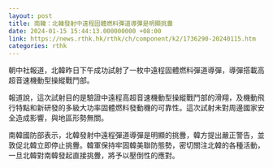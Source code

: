 ```yaml
---
layout: post
title: 南韓：北韓發射中遠程固體燃料彈道導彈是明顯挑釁
date: 2024-01-15 15:44:13.000000000 +08:00
link: https://news.rthk.hk/rthk/ch/component/k2/1736290-20240115.htm
categories: rthk
---
```


朝中社報道，北韓昨日下午成功試射了一枚中遠程固體燃料彈道導彈，導彈搭載高超音速機動型操縱戰鬥部。

報道說，這次試射目的是驗證中遠程高超音速機動型操縱戰鬥部的滑翔，及機動飛行特點和新研發的多級大功率固體燃料發動機的可靠性。這次試射未對周邊國家安全造成影響，與地區形勢無關。

南韓國防部表示，北韓發射中遠程彈道導彈是明顯的挑釁，韓方提出嚴正警告，並敦促北韓立即停止挑釁。韓軍保持牢固韓美聯防態勢，密切關注北韓的各種活動，一旦北韓對南韓發起直接挑釁，將予以壓倒性的應對。
